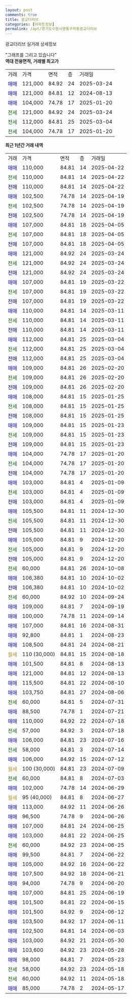 ```yaml
---
layout: post
comments: true
title: 광교더리브
categories: [아파트정보]
permalink: /apt/경기도수원시영통구하동광교더리브
---
```


광교더리브 실거래 상세정보

<script type="text/javascript">
  google.charts.load('current', {'packages':['line', 'corechart']});
  google.charts.setOnLoadCallback(drawChart);

  function drawChart() {
    var data = new google.visualization.DataTable();
    data.addColumn('date', '거래일');
    data.addColumn('number', "매매");
    data.addColumn('number', "전세");
    data.addColumn('number', "전매");

    data.addRows([[new Date(Date.parse("2025-04-22")), 110000, null, null], [new Date(Date.parse("2025-04-22")), null, 110000, null], [new Date(Date.parse("2025-04-22")), null, null, 110000], [new Date(Date.parse("2025-04-19")), 102500, null, null], [new Date(Date.parse("2025-04-19")), null, 102500, null], [new Date(Date.parse("2025-04-19")), null, null, 102500], [new Date(Date.parse("2025-04-05")), 107000, null, null], [new Date(Date.parse("2025-04-05")), null, 107000, null], [new Date(Date.parse("2025-04-05")), null, null, 107000], [new Date(Date.parse("2025-03-24")), 121000, null, null], [new Date(Date.parse("2025-03-24")), null, 121000, null], [new Date(Date.parse("2025-03-24")), null, null, 121000], [new Date(Date.parse("2025-03-22")), 107000, null, null], [new Date(Date.parse("2025-03-22")), null, 107000, null], [new Date(Date.parse("2025-03-22")), null, null, 107000], [new Date(Date.parse("2025-03-11")), 110000, null, null], [new Date(Date.parse("2025-03-11")), null, 110000, null], [new Date(Date.parse("2025-03-11")), null, null, 110000], [new Date(Date.parse("2025-03-04")), 112000, null, null], [new Date(Date.parse("2025-03-04")), null, 112000, null], [new Date(Date.parse("2025-03-04")), null, null, 112000], [new Date(Date.parse("2025-02-20")), 109000, null, null], [new Date(Date.parse("2025-02-20")), null, 109000, null], [new Date(Date.parse("2025-02-20")), null, null, 109000], [new Date(Date.parse("2025-01-25")), 108000, null, null], [new Date(Date.parse("2025-01-25")), null, 108000, null], [new Date(Date.parse("2025-01-25")), null, null, 108000], [new Date(Date.parse("2025-01-23")), 109000, null, null], [new Date(Date.parse("2025-01-23")), null, 109000, null], [new Date(Date.parse("2025-01-23")), null, null, 109000], [new Date(Date.parse("2025-01-20")), 104000, null, null], [new Date(Date.parse("2025-01-20")), null, 104000, null], [new Date(Date.parse("2025-01-20")), null, null, 104000], [new Date(Date.parse("2025-01-09")), 103000, null, null], [new Date(Date.parse("2025-01-09")), null, 103000, null], [new Date(Date.parse("2025-01-09")), null, null, 103000], [new Date(Date.parse("2024-12-30")), 105500, null, null], [new Date(Date.parse("2024-12-30")), null, 105500, null], [new Date(Date.parse("2024-12-30")), null, null, 105500], [new Date(Date.parse("2024-12-20")), 105000, null, null], [new Date(Date.parse("2024-12-20")), null, 105000, null], [new Date(Date.parse("2024-12-20")), null, null, 105000], [new Date(Date.parse("2024-10-08")), null, 60000, null], [new Date(Date.parse("2024-10-02")), 106380, null, null], [new Date(Date.parse("2024-10-02")), null, null, 106380], [new Date(Date.parse("2024-09-24")), null, 60000, null], [new Date(Date.parse("2024-09-19")), 109000, null, null], [new Date(Date.parse("2024-09-14")), 100000, null, null], [new Date(Date.parse("2024-08-31")), 107000, null, null], [new Date(Date.parse("2024-08-23")), 92800, null, null], [new Date(Date.parse("2024-08-21")), 108500, null, null], [new Date(Date.parse("2024-08-18")), null, null, null], [new Date(Date.parse("2024-08-13")), 101500, null, null], [new Date(Date.parse("2024-08-13")), 121000, null, null], [new Date(Date.parse("2024-08-10")), 115500, null, null], [new Date(Date.parse("2024-08-06")), 103750, null, null], [new Date(Date.parse("2024-07-31")), null, 60000, null], [new Date(Date.parse("2024-07-21")), 88500, null, null], [new Date(Date.parse("2024-07-18")), 110000, null, null], [new Date(Date.parse("2024-07-18")), null, 57000, null], [new Date(Date.parse("2024-07-16")), 106000, null, null], [new Date(Date.parse("2024-07-14")), null, 58000, null], [new Date(Date.parse("2024-07-12")), 106000, null, null], [new Date(Date.parse("2024-07-09")), null, null, null], [new Date(Date.parse("2024-07-03")), null, 60000, null], [new Date(Date.parse("2024-06-29")), 102000, null, null], [new Date(Date.parse("2024-06-27")), null, null, null], [new Date(Date.parse("2024-06-26")), 113000, null, null], [new Date(Date.parse("2024-06-26")), 96500, null, null], [new Date(Date.parse("2024-06-25")), 107000, null, null], [new Date(Date.parse("2024-06-25")), 103000, null, null], [new Date(Date.parse("2024-06-25")), null, 60000, null], [new Date(Date.parse("2024-06-22")), 99500, null, null], [new Date(Date.parse("2024-06-22")), 105000, null, null], [new Date(Date.parse("2024-06-21")), 107500, null, null], [new Date(Date.parse("2024-06-20")), 94000, null, null], [new Date(Date.parse("2024-06-19")), 107000, null, null], [new Date(Date.parse("2024-06-15")), 101500, null, null], [new Date(Date.parse("2024-06-12")), 101500, null, null], [new Date(Date.parse("2024-06-11")), 103500, null, null], [new Date(Date.parse("2024-06-03")), 102500, null, null], [new Date(Date.parse("2024-05-30")), 103000, null, null], [new Date(Date.parse("2024-05-28")), 103600, null, null], [new Date(Date.parse("2024-05-23")), 98000, null, null], [new Date(Date.parse("2024-05-18")), null, 58000, null], [new Date(Date.parse("2024-05-18")), null, 60000, null], [new Date(Date.parse("2024-05-17")), 85000, null, null]]);

    var options = {
      hAxis: {
        format: 'yyyy/MM/dd'
      },    
      lineWidth: 0,
      pointsVisible: true,    
      title: '최근 1년간 유형별 실거래가 분포',
      legend: { position: 'bottom' }
    };

    var formatter = new google.visualization.NumberFormat({pattern:'###,###'} );
    formatter.format(data, 1);
    formatter.format(data, 2);
    
    setTimeout(function() {
        var chart = new google.visualization.LineChart(document.getElementById('columnchart_material'));
        chart.draw(data, (options));
        document.getElementById('loading').style.display = 'none';
    }, 200);
  }
</script>


<div id="loading" style="z-index:20; display: block; margin-left: 0px">"그래프를 그리고 있습니다"</div>
<div id="columnchart_material" style="width: 95%; margin-left: 0px; display: block"></div>
<!-- contents start -->
<b>역대 전용면적, 거래별 최고가</b>
<table class="sortable">
    <tr>
      <td>거래</td>
      <td>가격</td>
      <td>면적</td>
      <td>층</td>
      <td>거래일</td>
    </tr>
        <tr>
          <td><a style="color: blue">매매</a></td>
          <td>121,000</td>
          <td>84.92</td>
          <td>24</td>
          <td>2025-03-24</td>
        </tr>            <tr>
          <td><a style="color: blue">매매</a></td>
          <td>121,000</td>
          <td>84.81</td>
          <td>12</td>
          <td>2024-08-13</td>
        </tr>            <tr>
          <td><a style="color: blue">매매</a></td>
          <td>104,000</td>
          <td>74.78</td>
          <td>17</td>
          <td>2025-01-20</td>
        </tr>        
        <tr>
              <td><a style="color: darkgreen">전세</a></td>
              <td>121,000</td>
              <td>84.92</td>
              <td>24</td>
              <td>2025-03-24</td>
            </tr>            <tr>
              <td><a style="color: darkgreen">전세</a></td>
              <td>112,000</td>
              <td>84.81</td>
              <td>25</td>
              <td>2025-03-04</td>
            </tr>            <tr>
              <td><a style="color: darkgreen">전세</a></td>
              <td>104,000</td>
              <td>74.78</td>
              <td>17</td>
              <td>2025-01-20</td>
            </tr>        
    
</table>

<b>최근 1년간 거래 내역</b>

<table class="sortable">
    <tr>
      <td>거래</td>
      <td>가격</td>
      <td>면적</td>
      <td>층</td>
      <td>거래일</td>
    </tr>
    <tr>
      <td><a style="color: blue">매매</a></td>
      <td>110,000</td>
      <td>84.81</td>
      <td>14</td>
      <td>2025-04-22</td>
    </tr>          <tr>
      <td><a style="color: darkgreen">전세</a></td>
      <td>110,000</td>
      <td>84.81</td>
      <td>14</td>
      <td>2025-04-22</td>
    </tr>          <tr>
      <td><a style="color: darkblue">전매</a></td>
      <td>110,000</td>
      <td>84.81</td>
      <td>14</td>
      <td>2025-04-22</td>
    </tr>          <tr>
      <td><a style="color: blue">매매</a></td>
      <td>102,500</td>
      <td>74.78</td>
      <td>14</td>
      <td>2025-04-19</td>
    </tr>          <tr>
      <td><a style="color: darkgreen">전세</a></td>
      <td>102,500</td>
      <td>74.78</td>
      <td>14</td>
      <td>2025-04-19</td>
    </tr>          <tr>
      <td><a style="color: darkblue">전매</a></td>
      <td>102,500</td>
      <td>74.78</td>
      <td>14</td>
      <td>2025-04-19</td>
    </tr>          <tr>
      <td><a style="color: blue">매매</a></td>
      <td>107,000</td>
      <td>84.81</td>
      <td>18</td>
      <td>2025-04-05</td>
    </tr>          <tr>
      <td><a style="color: darkgreen">전세</a></td>
      <td>107,000</td>
      <td>84.81</td>
      <td>18</td>
      <td>2025-04-05</td>
    </tr>          <tr>
      <td><a style="color: darkblue">전매</a></td>
      <td>107,000</td>
      <td>84.81</td>
      <td>18</td>
      <td>2025-04-05</td>
    </tr>          <tr>
      <td><a style="color: blue">매매</a></td>
      <td>121,000</td>
      <td>84.92</td>
      <td>24</td>
      <td>2025-03-24</td>
    </tr>          <tr>
      <td><a style="color: darkgreen">전세</a></td>
      <td>121,000</td>
      <td>84.92</td>
      <td>24</td>
      <td>2025-03-24</td>
    </tr>          <tr>
      <td><a style="color: darkblue">전매</a></td>
      <td>121,000</td>
      <td>84.92</td>
      <td>24</td>
      <td>2025-03-24</td>
    </tr>          <tr>
      <td><a style="color: blue">매매</a></td>
      <td>107,000</td>
      <td>84.81</td>
      <td>19</td>
      <td>2025-03-22</td>
    </tr>          <tr>
      <td><a style="color: darkgreen">전세</a></td>
      <td>107,000</td>
      <td>84.81</td>
      <td>19</td>
      <td>2025-03-22</td>
    </tr>          <tr>
      <td><a style="color: darkblue">전매</a></td>
      <td>107,000</td>
      <td>84.81</td>
      <td>19</td>
      <td>2025-03-22</td>
    </tr>          <tr>
      <td><a style="color: blue">매매</a></td>
      <td>110,000</td>
      <td>84.81</td>
      <td>14</td>
      <td>2025-03-11</td>
    </tr>          <tr>
      <td><a style="color: darkgreen">전세</a></td>
      <td>110,000</td>
      <td>84.81</td>
      <td>14</td>
      <td>2025-03-11</td>
    </tr>          <tr>
      <td><a style="color: darkblue">전매</a></td>
      <td>110,000</td>
      <td>84.81</td>
      <td>14</td>
      <td>2025-03-11</td>
    </tr>          <tr>
      <td><a style="color: blue">매매</a></td>
      <td>112,000</td>
      <td>84.81</td>
      <td>25</td>
      <td>2025-03-04</td>
    </tr>          <tr>
      <td><a style="color: darkgreen">전세</a></td>
      <td>112,000</td>
      <td>84.81</td>
      <td>25</td>
      <td>2025-03-04</td>
    </tr>          <tr>
      <td><a style="color: darkblue">전매</a></td>
      <td>112,000</td>
      <td>84.81</td>
      <td>25</td>
      <td>2025-03-04</td>
    </tr>          <tr>
      <td><a style="color: blue">매매</a></td>
      <td>109,000</td>
      <td>84.81</td>
      <td>26</td>
      <td>2025-02-20</td>
    </tr>          <tr>
      <td><a style="color: darkgreen">전세</a></td>
      <td>109,000</td>
      <td>84.81</td>
      <td>26</td>
      <td>2025-02-20</td>
    </tr>          <tr>
      <td><a style="color: darkblue">전매</a></td>
      <td>109,000</td>
      <td>84.81</td>
      <td>26</td>
      <td>2025-02-20</td>
    </tr>          <tr>
      <td><a style="color: blue">매매</a></td>
      <td>108,000</td>
      <td>84.81</td>
      <td>15</td>
      <td>2025-01-25</td>
    </tr>          <tr>
      <td><a style="color: darkgreen">전세</a></td>
      <td>108,000</td>
      <td>84.81</td>
      <td>15</td>
      <td>2025-01-25</td>
    </tr>          <tr>
      <td><a style="color: darkblue">전매</a></td>
      <td>108,000</td>
      <td>84.81</td>
      <td>15</td>
      <td>2025-01-25</td>
    </tr>          <tr>
      <td><a style="color: blue">매매</a></td>
      <td>109,000</td>
      <td>84.81</td>
      <td>15</td>
      <td>2025-01-23</td>
    </tr>          <tr>
      <td><a style="color: darkgreen">전세</a></td>
      <td>109,000</td>
      <td>84.81</td>
      <td>15</td>
      <td>2025-01-23</td>
    </tr>          <tr>
      <td><a style="color: darkblue">전매</a></td>
      <td>109,000</td>
      <td>84.81</td>
      <td>15</td>
      <td>2025-01-23</td>
    </tr>          <tr>
      <td><a style="color: blue">매매</a></td>
      <td>104,000</td>
      <td>74.78</td>
      <td>17</td>
      <td>2025-01-20</td>
    </tr>          <tr>
      <td><a style="color: darkgreen">전세</a></td>
      <td>104,000</td>
      <td>74.78</td>
      <td>17</td>
      <td>2025-01-20</td>
    </tr>          <tr>
      <td><a style="color: darkblue">전매</a></td>
      <td>104,000</td>
      <td>74.78</td>
      <td>17</td>
      <td>2025-01-20</td>
    </tr>          <tr>
      <td><a style="color: blue">매매</a></td>
      <td>103,000</td>
      <td>84.81</td>
      <td>4</td>
      <td>2025-01-09</td>
    </tr>          <tr>
      <td><a style="color: darkgreen">전세</a></td>
      <td>103,000</td>
      <td>84.81</td>
      <td>4</td>
      <td>2025-01-09</td>
    </tr>          <tr>
      <td><a style="color: darkblue">전매</a></td>
      <td>103,000</td>
      <td>84.81</td>
      <td>4</td>
      <td>2025-01-09</td>
    </tr>          <tr>
      <td><a style="color: blue">매매</a></td>
      <td>105,500</td>
      <td>84.81</td>
      <td>11</td>
      <td>2024-12-30</td>
    </tr>          <tr>
      <td><a style="color: darkgreen">전세</a></td>
      <td>105,500</td>
      <td>84.81</td>
      <td>11</td>
      <td>2024-12-30</td>
    </tr>          <tr>
      <td><a style="color: darkblue">전매</a></td>
      <td>105,500</td>
      <td>84.81</td>
      <td>11</td>
      <td>2024-12-30</td>
    </tr>          <tr>
      <td><a style="color: blue">매매</a></td>
      <td>105,000</td>
      <td>84.81</td>
      <td>9</td>
      <td>2024-12-20</td>
    </tr>          <tr>
      <td><a style="color: darkgreen">전세</a></td>
      <td>105,000</td>
      <td>84.81</td>
      <td>9</td>
      <td>2024-12-20</td>
    </tr>          <tr>
      <td><a style="color: darkblue">전매</a></td>
      <td>105,000</td>
      <td>84.81</td>
      <td>9</td>
      <td>2024-12-20</td>
    </tr>          <tr>
      <td><a style="color: darkgreen">전세</a></td>
      <td>60,000</td>
      <td>84.81</td>
      <td>26</td>
      <td>2024-10-08</td>
    </tr>          <tr>
      <td><a style="color: blue">매매</a></td>
      <td>106,380</td>
      <td>84.81</td>
      <td>10</td>
      <td>2024-10-02</td>
    </tr>          <tr>
      <td><a style="color: darkblue">전매</a></td>
      <td>106,380</td>
      <td>84.81</td>
      <td>10</td>
      <td>2024-10-02</td>
    </tr>          <tr>
      <td><a style="color: darkgreen">전세</a></td>
      <td>60,000</td>
      <td>84.92</td>
      <td>10</td>
      <td>2024-09-24</td>
    </tr>          <tr>
      <td><a style="color: blue">매매</a></td>
      <td>109,000</td>
      <td>84.81</td>
      <td>7</td>
      <td>2024-09-19</td>
    </tr>          <tr>
      <td><a style="color: blue">매매</a></td>
      <td>100,000</td>
      <td>74.78</td>
      <td>11</td>
      <td>2024-09-14</td>
    </tr>          <tr>
      <td><a style="color: blue">매매</a></td>
      <td>107,000</td>
      <td>84.81</td>
      <td>16</td>
      <td>2024-08-31</td>
    </tr>          <tr>
      <td><a style="color: blue">매매</a></td>
      <td>92,800</td>
      <td>84.81</td>
      <td>1</td>
      <td>2024-08-23</td>
    </tr>          <tr>
      <td><a style="color: blue">매매</a></td>
      <td>108,500</td>
      <td>84.81</td>
      <td>24</td>
      <td>2024-08-21</td>
    </tr>          <tr>
      <td><a style="color: darkgoldenrod">월세</a></td>
      <td>110 (30,000)</td>
      <td>84.81</td>
      <td>15</td>
      <td>2024-08-18</td>
    </tr>          <tr>
      <td><a style="color: blue">매매</a></td>
      <td>101,500</td>
      <td>84.81</td>
      <td>8</td>
      <td>2024-08-13</td>
    </tr>          <tr>
      <td><a style="color: blue">매매</a></td>
      <td>121,000</td>
      <td>84.81</td>
      <td>12</td>
      <td>2024-08-13</td>
    </tr>          <tr>
      <td><a style="color: blue">매매</a></td>
      <td>115,500</td>
      <td>84.81</td>
      <td>22</td>
      <td>2024-08-10</td>
    </tr>          <tr>
      <td><a style="color: blue">매매</a></td>
      <td>103,750</td>
      <td>84.81</td>
      <td>27</td>
      <td>2024-08-06</td>
    </tr>          <tr>
      <td><a style="color: darkgreen">전세</a></td>
      <td>60,000</td>
      <td>84.81</td>
      <td>5</td>
      <td>2024-07-31</td>
    </tr>          <tr>
      <td><a style="color: blue">매매</a></td>
      <td>88,500</td>
      <td>74.78</td>
      <td>1</td>
      <td>2024-07-21</td>
    </tr>          <tr>
      <td><a style="color: blue">매매</a></td>
      <td>110,000</td>
      <td>84.92</td>
      <td>22</td>
      <td>2024-07-18</td>
    </tr>          <tr>
      <td><a style="color: darkgreen">전세</a></td>
      <td>57,000</td>
      <td>84.92</td>
      <td>3</td>
      <td>2024-07-18</td>
    </tr>          <tr>
      <td><a style="color: blue">매매</a></td>
      <td>106,000</td>
      <td>84.81</td>
      <td>23</td>
      <td>2024-07-16</td>
    </tr>          <tr>
      <td><a style="color: darkgreen">전세</a></td>
      <td>58,000</td>
      <td>84.81</td>
      <td>3</td>
      <td>2024-07-14</td>
    </tr>          <tr>
      <td><a style="color: blue">매매</a></td>
      <td>106,000</td>
      <td>84.92</td>
      <td>15</td>
      <td>2024-07-12</td>
    </tr>          <tr>
      <td><a style="color: darkgoldenrod">월세</a></td>
      <td>100 (30,000)</td>
      <td>84.81</td>
      <td>23</td>
      <td>2024-07-09</td>
    </tr>          <tr>
      <td><a style="color: darkgreen">전세</a></td>
      <td>60,000</td>
      <td>84.81</td>
      <td>8</td>
      <td>2024-07-03</td>
    </tr>          <tr>
      <td><a style="color: blue">매매</a></td>
      <td>102,000</td>
      <td>74.78</td>
      <td>14</td>
      <td>2024-06-29</td>
    </tr>          <tr>
      <td><a style="color: darkgoldenrod">월세</a></td>
      <td>95 (40,000)</td>
      <td>84.81</td>
      <td>8</td>
      <td>2024-06-27</td>
    </tr>          <tr>
      <td><a style="color: blue">매매</a></td>
      <td>113,000</td>
      <td>84.92</td>
      <td>11</td>
      <td>2024-06-26</td>
    </tr>          <tr>
      <td><a style="color: blue">매매</a></td>
      <td>96,500</td>
      <td>74.78</td>
      <td>9</td>
      <td>2024-06-26</td>
    </tr>          <tr>
      <td><a style="color: blue">매매</a></td>
      <td>107,000</td>
      <td>84.81</td>
      <td>24</td>
      <td>2024-06-25</td>
    </tr>          <tr>
      <td><a style="color: blue">매매</a></td>
      <td>103,000</td>
      <td>84.81</td>
      <td>22</td>
      <td>2024-06-25</td>
    </tr>          <tr>
      <td><a style="color: darkgreen">전세</a></td>
      <td>60,000</td>
      <td>84.92</td>
      <td>23</td>
      <td>2024-06-25</td>
    </tr>          <tr>
      <td><a style="color: blue">매매</a></td>
      <td>99,500</td>
      <td>84.81</td>
      <td>7</td>
      <td>2024-06-22</td>
    </tr>          <tr>
      <td><a style="color: blue">매매</a></td>
      <td>105,000</td>
      <td>84.92</td>
      <td>16</td>
      <td>2024-06-22</td>
    </tr>          <tr>
      <td><a style="color: blue">매매</a></td>
      <td>107,500</td>
      <td>84.92</td>
      <td>18</td>
      <td>2024-06-21</td>
    </tr>          <tr>
      <td><a style="color: blue">매매</a></td>
      <td>94,000</td>
      <td>74.78</td>
      <td>9</td>
      <td>2024-06-20</td>
    </tr>          <tr>
      <td><a style="color: blue">매매</a></td>
      <td>107,000</td>
      <td>84.81</td>
      <td>25</td>
      <td>2024-06-19</td>
    </tr>          <tr>
      <td><a style="color: blue">매매</a></td>
      <td>101,500</td>
      <td>84.81</td>
      <td>22</td>
      <td>2024-06-15</td>
    </tr>          <tr>
      <td><a style="color: blue">매매</a></td>
      <td>101,500</td>
      <td>84.92</td>
      <td>9</td>
      <td>2024-06-12</td>
    </tr>          <tr>
      <td><a style="color: blue">매매</a></td>
      <td>103,500</td>
      <td>84.92</td>
      <td>17</td>
      <td>2024-06-11</td>
    </tr>          <tr>
      <td><a style="color: blue">매매</a></td>
      <td>102,500</td>
      <td>84.81</td>
      <td>14</td>
      <td>2024-06-03</td>
    </tr>          <tr>
      <td><a style="color: blue">매매</a></td>
      <td>103,000</td>
      <td>84.92</td>
      <td>21</td>
      <td>2024-05-30</td>
    </tr>          <tr>
      <td><a style="color: blue">매매</a></td>
      <td>103,600</td>
      <td>84.92</td>
      <td>23</td>
      <td>2024-05-28</td>
    </tr>          <tr>
      <td><a style="color: blue">매매</a></td>
      <td>98,000</td>
      <td>84.81</td>
      <td>7</td>
      <td>2024-05-23</td>
    </tr>          <tr>
      <td><a style="color: darkgreen">전세</a></td>
      <td>58,000</td>
      <td>84.92</td>
      <td>23</td>
      <td>2024-05-18</td>
    </tr>          <tr>
      <td><a style="color: darkgreen">전세</a></td>
      <td>60,000</td>
      <td>84.92</td>
      <td>11</td>
      <td>2024-05-18</td>
    </tr>          <tr>
      <td><a style="color: blue">매매</a></td>
      <td>85,000</td>
      <td>74.78</td>
      <td>2</td>
      <td>2024-05-17</td>
    </tr>      </table>
<!-- contents end -->    

